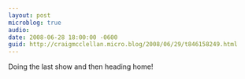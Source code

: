 ```yaml
---
layout: post
microblog: true
audio: 
date: 2008-06-28 18:00:00 -0600
guid: http://craigmcclellan.micro.blog/2008/06/29/t846158249.html
---
```

Doing the last show and then heading home!
